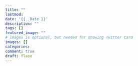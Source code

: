 ```yaml
---
title: ""
lastmod: 
date: '{{ .Date }}' 
description: ""
tags: []
featured_image: ""
# images is optional, but needed for showing Twitter Card
images: []
categories:
comment: true
draft: flase
---
```

